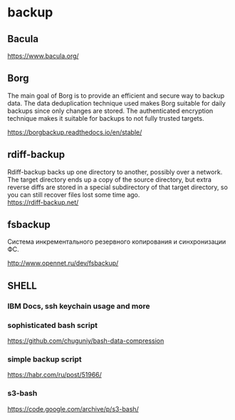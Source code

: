 backup
======
## Bacula

<https://www.bacula.org/>

## Borg
The main goal of Borg is to provide an efficient and secure way to backup data. The data deduplication technique used makes Borg suitable for daily backups since only changes are stored. The authenticated encryption technique makes it suitable for backups to not fully trusted targets.

<https://borgbackup.readthedocs.io/en/stable/>



## rdiff-backup
Rdiff-backup backs up one directory to another, possibly over a network. The target directory ends up a copy of the source directory, but extra reverse diffs are stored in a special subdirectory of that target directory, so you can still recover files lost some time ago.  
<https://rdiff-backup.net/>

## fsbackup

Cистема инкрементального резервного копирования и синхронизации ФС.

<http://www.opennet.ru/dev/fsbackup/>

## SHELL

### IBM Docs, ssh keychain usage and more


### sophisticated bash script
<https://github.com/chuguniy/bash-data-compression>

### simple backup script
<https://habr.com/ru/post/51966/>

### s3-bash
<https://code.google.com/archive/p/s3-bash/>